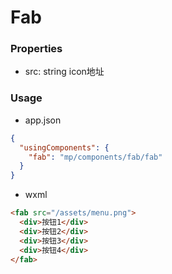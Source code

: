 # Fab


### Properties

- src: string icon地址

### Usage

- app.json
```json
{
  "usingComponents": {
    "fab": "mp/components/fab/fab"
  }
}
```

- wxml
```html
<fab src="/assets/menu.png">
  <div>按钮1</div>
  <div>按钮2</div>
  <div>按钮3</div>
  <div>按钮4</div>
</fab>
```
